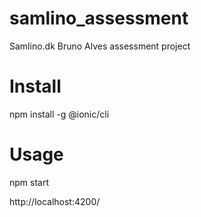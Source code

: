 # samlino_assessment
Samlino.dk Bruno Alves assessment project

# Install
  npm install -g @ionic/cli

# Usage
  npm start
  
  http://localhost:4200/
